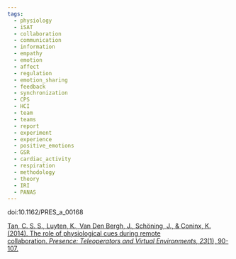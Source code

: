```yaml
---
tags:
  - physiology
  - iSAT
  - collaboration
  - communication
  - information
  - empathy
  - emotion
  - affect
  - regulation
  - emotion_sharing
  - feedback
  - synchronization
  - CPS
  - HCI
  - team
  - teams
  - report
  - experiment
  - experience
  - positive_emotions
  - GSR
  - cardiac_activity
  - respiration
  - methodology
  - theory
  - IRI
  - PANAS
---
```

doi:10.1162/PRES_a_00168

[Tan, C. S. S., Luyten, K., Van Den Bergh, J., Schöning, J., & Coninx, K. (2014). The role of physiological cues during remote collaboration. _Presence: Teleoperators and Virtual Environments_, _23_(1), 90-107.](https://drive.google.com/file/d/16IuuOmUgU2WTEeZ1ll1sz1IsDNwExeiG/view)